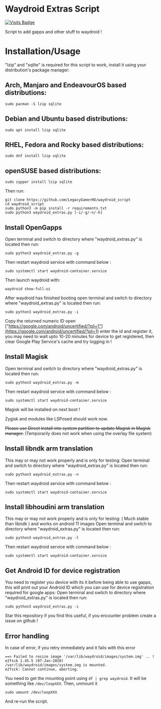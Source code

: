 # Waydroid Extras Script

[![Visits Badge](https://badges.pufler.dev/visits/casualsnek/waydroid_script)](https://github.com/casualsnek)

Script to add gapps and other stuff to waydroid !

# Installation/Usage
"lzip" and "sqlite" is required for this script to work, install it using your distribution's package manager:
## Arch, Manjaro and EndeavourOS based distributions:
	sudo pacman -S lzip sqlite
## Debian and Ubuntu based distributions:
	sudo apt install lzip sqlite  
## RHEL, Fedora and Rocky based distributions:
	sudo dnf install lzip sqlite
## openSUSE based distributions:
	sudo zypper install lzip sqlite
Then run:
	
    git clone https://github.com/LegacyGamerHD/waydroid_script
    cd waydroid_script
    sudo python3 -m pip install -r requirements.txt
    sudo python3 waydroid_extras.py [-i/-g/-n/-h]

## Install OpenGapps

Open terminal and switch to directory where "waydroid_extras.py" is located then run:

    sudo python3 waydroid_extras.py -g
Then restart waydroid service with command below :

    sudo systemctl start waydroid-container.service
Then launch waydroid with:

    waydroid show-full-ui
After waydroid has finished booting open terminal and switch to directory where "waydroid_extras.py" is located then run:

    sudo python3 waydroid_extras.py -i
Copy the returned numeric ID open ["https://google.com/android/uncertified/?pli=1"](https://google.com/android/uncertified/?pli=1) enter the id and register it, you may need to wait upto 10-20 minutes for device to get registered, then clear Google Play Service's cache and try logging in !

## Install Magisk

Open terminal and switch to directory where "waydroid_extras.py" is located then run:

    sudo python3 waydroid_extras.py -m
Then restart waydroid service with command below :

    sudo systemctl start waydroid-container.service
Magisk will be installed on next boot ! 

Zygisk and modules like LSPosed should work now.

~~Please use Direct Install into system partition to update Magisk in Magisk manager.~~ (Temporarily does not work when using the overlay file system)

## Install libndk arm translation 

This may or may not work properly and is only for testing:
Open terminal and switch to directory where "waydroid_extras.py" is located then run:

    sudo python3 waydroid_extras.py -n
Then restart waydroid service with command below :

    sudo systemctl start waydroid-container.service

## Install libhoudini arm translation

This may or may not work properly and is only for testing: ( Much stable than libndk ) and works on android 11 images
Open terminal and switch to directory where "waydroid_extras.py" is located then run:

    sudo python3 waydroid_extras.py -l
Then restart waydroid service with command below :

    sudo systemctl start waydroid-container.service

## Get Android ID for device registration

You need to register you device with its it before being able to use gapps, this will print out your Android ID which you can use for device registration required for google apps:
Open terminal and switch to directory where "waydroid_extras.py" is located then run:

    sudo python3 waydroid_extras.py -i

Star this repository if you find this useful, if you encounter problem create a issue on github !

## Error handling  

In case of error, if you retry immediately and it fails with this error 
```
==> Failed to resize image '/var/lib/waydroid/images/system.img' .. !  e2fsck 1.45.5 (07-Jan-2020)
/var/lib/waydroid/images/system.img is mounted.
e2fsck: Cannot continue, aborting.
```
You need to get the mounting point using `df | grep waydroid`. It will be something like `/dev/loopXXX`. Then, unmount it
```
sudo umount /dev/loopXXX
```
And re-run the script.
